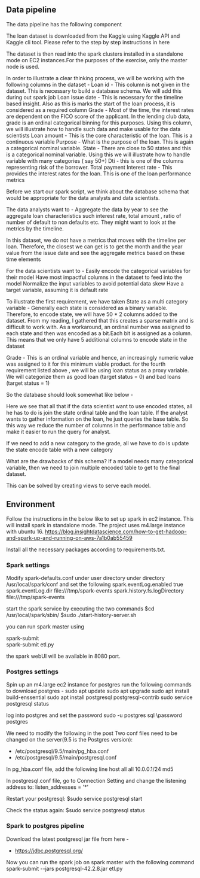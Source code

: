 ## Data pipeline
The data pipeline has the following component 



The loan dataset is downloaded from the Kaggle using Kaggle API and Kaggle cli tool. Please refer to the step by step instructions in here 

The dataset is then read into the spark clusters installed in a standalone mode on EC2 instances.For the purposes of the exercise, only the master node is used. 

In order to illustrate a clear thinking process, we will be working with the following columns in the dataset - 
Loan id - This column is not given in the dataset. This is necessary to build a database schema. We will add this during out spark job 
Loan issue date - This is necessary for the timeline based insight. Also as this is marks the start of the loan process, it is considered as a required column
Grade - Most of the time, the interest rates are dependent on the FICO score of the applicant. In the lending club data, grade is an ordinal categorical binning for this purposes. Using this column, we will illustrate how to handle such data and make usable for the data scientists
Loan amount - This is the core characteristic of the loan. This is a continuous variable
Purpose - What is the purpose of the loan. This is again a categorical nominal variable.
State - There are close to 50 states and this is a categorical nominal variable. Using this we will illustrate how to handle variable with many categories ( say 50+)
Dti - this is one of the columns representing risk of the borrower. 
Total payment
Interest rate - This provides the interest rates for the loan. This is one of the loan performance metrics


Before we start our spark script, we think about the database schema that would be appropriate for the data analysts and data scientists. 

The data analysts want to - 
Aggregate the data by year to see the aggregate loan characteristics such interest rate, total amount , ratio of number of default to non defaults etc.
They might want to look at the metrics by the timeline. 

In this dataset, we do not have a metrics that moves with the timeline per loan. Therefore, the closest we can get is to get the month and the year value from the issue date and see the aggregate metrics based on these time elements

For the data scientists want to -
Easily encode the categorical variables for their model
Have most impactful columns in the dataset to feed into the model
Normalize the input variables to avoid potential data skew
Have a target variable, assuming it is default rate 

To illustrate the first requirement, we have taken 
State as a multi category variable - Generally each state is considered as a binary variable. Therefore, to encode state, we will have 50 * 2 columns added to the dataset. From my reading, I gathered that this creates a sparse matrix and is difficult to work with.
As a workaround, an ordinal number was assigned to each state and then was encoded as a bit.Each bit is assigned as a column. This means that we only have 5 additional columns to encode state in the dataset

Grade - This is an ordinal variable and hence, an increasingly numeric value was assigned to it for this minimum viable product.
for the fourth requirement listed above , we will be using loan status as a proxy variable. We will categorize them as good loan (target status = 0) and bad loans (target status = 1)


So the database should look somewhat like below - 


Here we see that all that if the data scientist want to use encoded states, all he has to do is join the state ordinal table and the loan table. If the analyst wants to gather information on the loan, he just queries the base table. So this way we reduce the number of columns in the performance table and make it easier to run the query for analyst.

If we need to add a new category to the grade, all we have to do is update the state encode table with a new category

What are the drawbacks of this schema?
If a model needs many categorical variable, then we need to join multiple encoded table to get to the final dataset.

This can be solved by creating views to serve each model.

## Environment

Follow the instructions in the below like to set up spark in ec2 instance.
 This will install spark in standalone mode. The project uses m4.large instance with ubuntu 16.
https://blog.insightdatascience.com/how-to-get-hadoop-and-spark-up-and-running-on-aws-7a1b0ab55459

Install all the necessary packages according to requirements.txt.
### Spark settings 

Modify spark-defaults.conf under user directory under directory /usr/local/spark/conf and set the following 
spark.eventLog.enabled         true
spark.eventLog.dir             file:///tmp/spark-events
spark.history.fs.logDirectory  file:///tmp/spark-events


start the spark service by executing the two commands
$cd /usr/local/spark/sbin/ 
$sudo ./start-history-server.sh

you can run spark master using 

spark-submit    
spark-submit etl.py 

the spark webUI will be available in 8080 port.

### Postgres settings
Spin up an m4.large ec2 instance for postgres
run the following commands to download postgres - 
sudo apt update
sudo apt upgrade
sudo apt install build-enssential
sudo apt install postgresql postgresql-contrib
sudo service postgresql status 

log into postgres and set the password
sudo -u postgres sql
\password postgres
 
We need to modify the following in the post
Two conf files need to be changed on the server(9.5 is the Postgres version):
   *  /etc/postgresql/9.5/main/pg_hba.conf
   * /etc/postgresql/9.5/main/postgresql.conf

In pg_hba.conf file, add the following line 
host all all 10.0.0.1/24 md5 

In postgresql.conf file, go to Connection Setting and change the listening address to: listen_addresses = '*'

Restart your postgresql: $sudo service postgresql start

Check the status again: $sudo service postgresql status

### Spark to postgres pipeline
Download the latest postgresql jar file from here - 
 * https://jdbc.postgresql.org/

Now you can run the spark job on spark master with the following command 
spark-submit --jars postgresql-42.2.8.jar etl.py 

